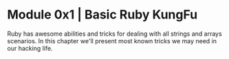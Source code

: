 # Module 0x1 | Basic Ruby KungFu

Ruby has awesome abilities and tricks for dealing with all strings and arrays scenarios. In this chapter we'll present most known tricks we may need in our hacking life.

